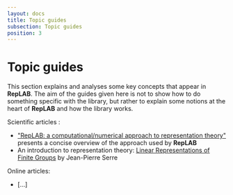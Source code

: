 ```yaml
---
layout: docs
title: Topic guides
subsection: Topic guides
position: 3
---
```


# Topic guides

This section explains and analyses some key concepts that appear in **RepLAB**. The aim of the guides given here is not to show how to do something specific with the library, but rather to explain some notions at the heart of **RepLAB** and how the library works.

Scientific articles :
 - ["RepLAB: a computational/numerical approach to representation theory"](https://arxiv.org/abs/1911.09154) presents a concise overview of the approach used by **RepLAB**
 - An introduction to representation theory: [Linear Representations of Finite Groups](https://link.springer.com/book/10.1007/978-1-4684-9458-7) by Jean-Pierre Serre

Online articles:
 - [...]
